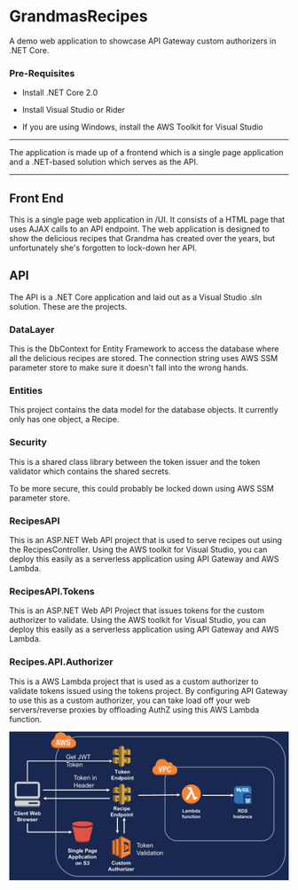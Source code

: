 # GrandmasRecipes

A demo web application to showcase API Gateway custom authorizers in .NET Core.

### Pre-Requisites

* Install .NET Core 2.0

* Install Visual Studio or Rider

* If you are using Windows, install the AWS Toolkit for Visual Studio

-----

The application is made up of a frontend which is a single page application and a .NET-based solution which serves as the API.

----

## Front End

This is a single page web application in /UI. It consists of a HTML page that uses AJAX calls to an API endpoint. The web application is designed to show the delicious recipes that Grandma has created over the years, but unfortunately she's forgotten to lock-down her API.

## API

The API is a .NET Core application and laid out as a Visual Studio .sln solution. These are the projects.

### DataLayer

This is the DbContext for Entity Framework to access the database where all the delicious recipes are stored. The connection string uses AWS SSM parameter store to make sure it doesn't fall into the wrong hands.

### Entities

This project contains the data model for the database objects. It currently only has one object, a Recipe.

### Security

This is a shared class library between the token issuer and the token validator which contains the shared secrets.

To be more secure, this could probably be locked down using AWS SSM parameter store.

### RecipesAPI

This is an ASP.NET Web API project that is used to serve recipes out using the RecipesController. Using the AWS toolkit for Visual Studio, you can deploy this easily as a serverless application using API Gateway and AWS Lambda.

### RecipesAPI.Tokens

This is an ASP.NET Web API Project that issues tokens for the custom authorizer to validate.  Using the AWS toolkit for Visual Studio, you can deploy this easily as a serverless application using API Gateway and AWS Lambda.

### Recipes.API.Authorizer

This is a AWS Lambda project that is used as a custom authorizer to validate tokens issued using the tokens project. By configuring API Gateway to use this as a custom authorizer, you can take load off your web servers/reverse proxies by offloading AuthZ using this AWS Lambda function.

![](CustomAuth.png)